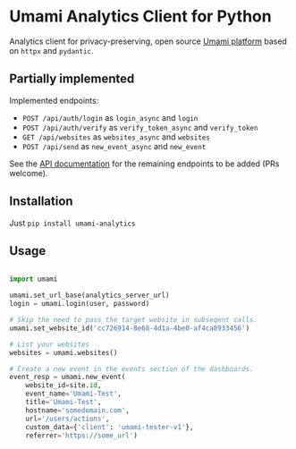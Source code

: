 # Umami Analytics Client for Python

Analytics client for privacy-preserving, open source [Umami platform](https://umami.is) based on 
`httpx` and `pydantic`. 

## Partially implemented

Implemented endpoints:

* `POST /api/auth/login` as `login_async` and `login`
* `POST /api/auth/verify` as `verify_token_async` and `verify_token`
* `GET /api/websites` as `websites_async` and `websites`
* `POST /api/send` as `new_event_async` and `new_event`

See the [API documentation](https://umami.is/docs/api) for the remaining endpoints to be added (PRs welcome).

## Installation

Just `pip install umami-analytics`

## Usage

```python

import umami

umami.set_url_base(analytics_server_url)
login = umami.login(user, password)

# Skip the need to pass the target website in subseqent calls.
umami.set_website_id('cc726914-8e68-4d1a-4be0-af4ca8933456')

# List your websites
websites = umami.websites()

# Create a new event in the events section of the dashboards.
event_resp = umami.new_event(
    website_id=site.id,
    event_name='Umami-Test',
    title='Umami-Test',
    hostname='somedomain.com',
    url='/users/actions',
    custom_data={'client': 'umami-tester-v1'},
    referrer='https://some_url')
```
